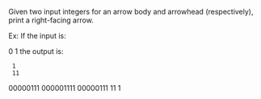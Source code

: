Given two input integers for an arrow body and arrowhead (respectively), print a right-facing arrow.

Ex: If the input is:

0 1
the output is:

     1
     11
00000111
000001111
00000111
     11
     1
